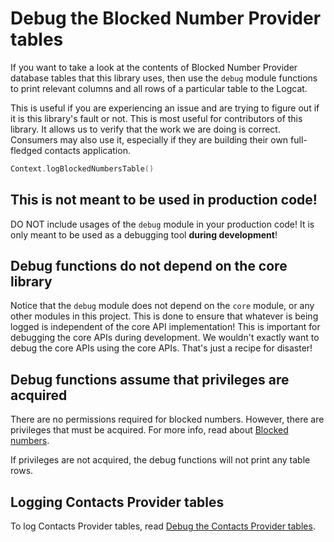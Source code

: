 # Debug the Blocked Number Provider tables

If you want to take a look at the contents of Blocked Number Provider database tables that this
library uses, then use the `debug` module functions to print relevant columns and all rows of a
particular table to the Logcat.

This is useful if you are experiencing an issue and are trying to figure out if it is this library's
fault or not. This is most useful for contributors of this library. It allows us to verify that the
work we are doing is correct. Consumers may also use it, especially if they are building their own
full-fledged contacts application.

```kotlin
Context.logBlockedNumbersTable()
```

## This is not meant to be used in production code!

DO NOT include usages of the `debug` module in your production code! It is only meant to be used as
a debugging tool **during development**!

## Debug functions do not depend on the core library

Notice that the `debug` module does not depend on the `core` module, or any other modules in this
project. This is done to ensure that whatever is being logged is independent of the core API
implementation! This is important for debugging the core APIs during development. We wouldn't
exactly want to debug the core APIs using the core APIs. That's just a recipe for disaster!

## Debug functions assume that privileges are acquired

There are no permissions required for blocked numbers. However, there are privileges that must be
acquired. For more info, read about [Blocked numbers](./../blockednumbers/about-blocked-numbers.md).

If privileges are not acquired, the debug functions will not print any table rows.

## Logging Contacts Provider tables

To log Contacts Provider tables, read [Debug the Contacts Provider tables](./../debug/debug-contacts-provider-tables.md).